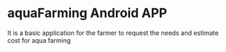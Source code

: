 # aquaFarming Android APP
It is a basic application for the farmer to request the needs and estimate cost for aqua farming 
